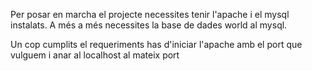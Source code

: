Per posar en marcha el projecte necessites tenir l'apache i el mysql instalats.
A més a més necessites la base de dades world al mysql.

Un cop cumplits el requeriments has d'iniciar l'apache amb el port que vulguem i anar al localhost
al mateix port
